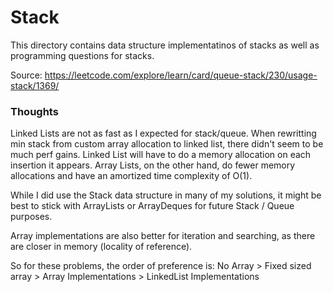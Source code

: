 # Stack

This directory contains data structure implementatinos of stacks as well as programming questions for stacks.

Source: https://leetcode.com/explore/learn/card/queue-stack/230/usage-stack/1369/

### Thoughts

Linked Lists are not as fast as I expected for stack/queue. When rewritting min stack from custom array allocation to linked list, there didn't seem to be much perf gains. Linked List will have to do a memory allocation on each insertion it appears. Array Lists, on the other hand, do fewer memory allocations and have an amortized time complexity of O(1).

While I did use the Stack data structure in many of my solutions, it might be best to stick with ArrayLists or ArrayDeques for future Stack / Queue purposes.

Array implementations are also better for iteration and searching, as there are closer in memory (locality of reference).

So for these problems, the order of preference is: No Array > Fixed sized array > Array Implementations > LinkedList Implementations